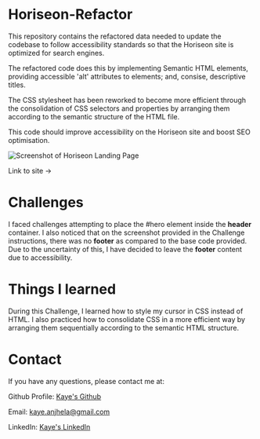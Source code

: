 # Horiseon-Refactor

This repository contains the refactored data needed to update the codebase to follow accessibility standards so that the Horiseon site is optimized for search engines.

The refactored code does this by implementing Semantic HTML elements, providing accessible 'alt' attributes to elements; and, consise, descriptive titles.

The CSS stylesheet has been reworked to become more efficient through the consolidation of CSS selectors and properties by arranging them according to the semantic structure of the HTML file. 

This code should improve accessibility on the Horiseon site and boost SEO optimisation. 

![Screenshot of Horiseon Landing Page](https://user-images.githubusercontent.com/116095543/197896684-453cfd35-45fd-4b7d-baaf-d04ebad93fec.png)

Link to site -> 

# Challenges 

I faced challenges attempting to place the #hero element inside the **header** container.
I also noticed that on the screenshot provided in the Challenge instructions, there was no **footer** as compared to the base code provided. Due to the uncertainty of this, I have decided to leave the **footer** content due to accessibility. 
 
# Things I learned

During this Challenge, I learned how to style my cursor in CSS instead of HTML.
I also practiced how to consolidate CSS in a more efficient way by arranging them sequentially according to the semantic HTML structure.
 
# Contact

If you have any questions, please contact me at: 
 
  Github Profile: [Kaye's Github](https://github.com/kaye-anjhela)  

  Email: kaye.anjhela@gmail.com

  LinkedIn: [Kaye's LinkedIn](https://linkedin.com/in/kayelagmay)
